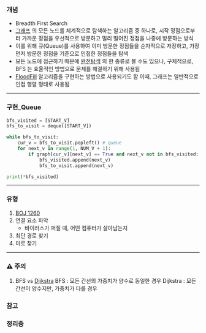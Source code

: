 ### 개념

- Breadth First Search
- [그래프](wip%20Graph.md) 의 모든 노드를 체계적으로 탐색하는 알고리즘 중 하나로, 시작 정점으로부터 가까운 정점을 우선적으로 방문하고 멀리 떨어진 정점을 나중에 방문하는 방식
- 이를 위해 큐(Queue)를 사용하여 이미 방문한 정점들을 순차적으로 저장하고, 가장 먼저 방문한 정점을 기준으로 인접한 정점들을 탐색
- 모든 노드에 접근하기 때문에 [완전탐색](wip%20ExhaustiveSearch.md) 의 한 종류로 볼 수도 있으나, 구체적으로, BFS 는 효율적인 방법으로 문제를 해결하기 위해 사용됨
- [FloodFill](FloodFill.md) 알고리즘을 구현하는 방법으로 사용되기도 함
  이때, 그래프는 일반적으로 인접 행렬 형태로 사용됨


---
### 구현_Queue

```Python
bfs_visited = [START_V]
bfs_to_visit = deque([START_V])

while bfs_to_visit:
	cur_v = bfs_to_visit.popleft() # queue
	for next_v in range(1, NUM_V + 1):
		if graph[cur_v][next_v] == True and next_v not in bfs_visited:
			bfs_visited.append(next_v)
			bfs_to_visit.append(next_v)

print(*bfs_visited)
```


---
### 유형

1. [BOJ 1260](https://www.acmicpc.net/problem/1260)
2. 연결 요소 파악
	* 바이러스가 퍼질 때, 어떤 컴퓨터가 살아남는지
3. 최단 경로 찾기
4. 미로 찾기


---
### ⚠️ 주의

1. BFS vs [Dijkstra](./Dijkstra.md)
   BFS : 모든 간선의 가중치가 양수로 동일한 경우 
   Dijkstra : 모든 간선이 양수지만, 가중치가 다를 경우

### 참고

### 정리중